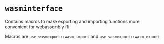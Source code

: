 # `wasminterface`
Contains macros to make exporting and importing functions more convenient for webassembly ffi.

Macros are `use wasmexport::wasm_import` and `use wasmexport::wasm_export`